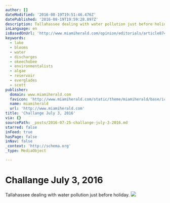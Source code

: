 ```yaml
---
author: []
dateModified: '2016-08-19T19:51:46.476Z'
datePublished: '2016-08-19T19:59:28.897Z'
description: Tallahassee dealing with water pollution just before holiday.
inLanguage: en
isBasedOnUrl: 'http://www.miamiherald.com/opinion/editorials/article87472997.html'
keywords:
  - lake
  - blooms
  - water
  - discharges
  - okeechobee
  - environmentalists
  - algae
  - reservoir
  - everglades
  - scott
publisher:
  domain: www.miamiherald.com
  favicon: 'http://www.miamiherald.com/static/theme/miamiherald/base/ico/favicon.png'
  name: miamiherald
  url: 'http://www.miamiherald.com'
title: 'Challange July 3, 2016'
via: {}
sourcePath: _posts/2016-07-25-challange-july-3-2016.md
starred: false
inFeed: true
hasPage: false
inNav: false
_context: 'http://schema.org'
_type: MediaObject

---
```

# Challange July 3, 2016

Tallahassee dealing with water pollution just before holiday.
![](https://the-grid-user-content.s3-us-west-2.amazonaws.com/1f16228d-1888-4738-a670-25a7feccf338.jpg)